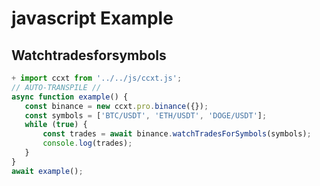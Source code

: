 # javascript Example 
 ## Watchtradesforsymbols 

 ```javascript
 + import ccxt from '../../js/ccxt.js';
// AUTO-TRANSPILE //
async function example() {
    const binance = new ccxt.pro.binance({});
    const symbols = ['BTC/USDT', 'ETH/USDT', 'DOGE/USDT'];
    while (true) {
        const trades = await binance.watchTradesForSymbols(symbols);
        console.log(trades);
    }
}
await example();
 
```